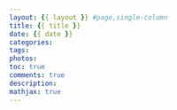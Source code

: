 ```yaml
---
layout: {{ layout }} #page,single-column
title: {{ title }}
date: {{ date }}
categories: 
tags:
photos: 
toc: true
comments: true
description: 
mathjax: true
---
```


<!--more-->
